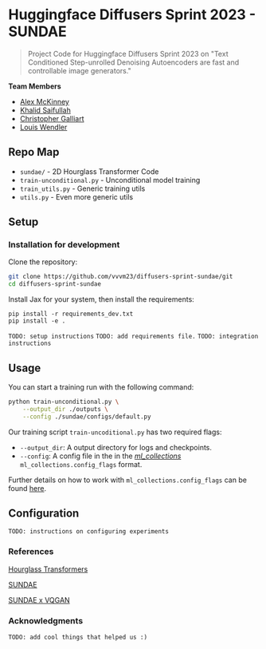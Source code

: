 # Huggingface Diffusers Sprint 2023 - SUNDAE
> Project Code for Huggingface Diffusers Sprint 2023 on "Text Conditioned Step-unrolled Denoising Autoencoders are fast and controllable image generators."

**Team Members**
- [Alex McKinney](https://github.com/vvvm23)
- [Khalid Saifullah](https://github.com/khalidsaifullaah)
- [Christopher Galliart](https://github.com/HatmanStack)
- [Louis Wendler](https://github.com/1ucky40nc3)

## Repo Map
- `sundae/` - 2D Hourglass Transformer Code 
- `train-unconditional.py` - Unconditional model training
- `train_utils.py` - Generic training utils
- `utils.py` - Even more generic utils

## Setup
### Installation for development
Clone the repository:
```bash
git clone https://github.com/vvvm23/diffusers-sprint-sundae/git
cd diffusers-sprint-sundae
```
Install Jax for your system, then install the requirements:
```
pip install -r requirements_dev.txt
pip install -e .
```

`TODO: setup instructions`
`TODO: add requirements file.`
`TODO: integration instructions`

## Usage
You can start a training run with the following command:
```bash
python train-unconditional.py \
    --output_dir ./outputs \
    --config ./sundae/configs/default.py
```
Our training script `train-uncoditional.py` has two required flags:
- `--output_dir`: A output directory for logs and checkpoints.
- `--config`: A config file in the in the [*ml_collections*](https://github.com/google/ml_collections) `ml_collections.config_flags` format.

Further details on how to work with `ml_collections.config_flags` can be found [here](https://github.com/google/ml_collections#:~:text=config_dict_initialization.py.-,Config%20Flags,-This%20library%20adds).


## Configuration
`TODO: instructions on configuring experiments`

### References
[Hourglass Transformers](https://arxiv.org/abs/2110.13711)

[SUNDAE](https://arxiv.org/abs/2112.06749)

[SUNDAE x VQGAN](https://arxiv.org/abs/2206.12351)


### Acknowledgments
`TODO: add cool things that helped us :)`
